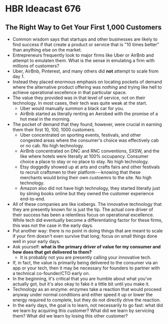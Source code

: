 # HBR Ideacast 676
## The Right Way to Get Your First 1,000 Customers

- Common wisdom says that startups and other businesses are likely to find success if that create a product or service that is "10 times better" than anything else on the market.
- Entrepreneurs frequently look to major firms like Uber or AirBnb and attempt to emulaten them. What is the sense in emulating a firm with millions of customers?
- Uber, AirBnb, Pinterest, and many others did **not** attempt to scale from day 1.
- Instead they placed enormous emphasis on locating pockets of demand where the alternative product offering was *nothing* and trying like hell to achieve operational excellence in that particular space.
- The value they provided was in that level of service, not on their technology. In most cases, their tech was quite weak at the start.
  - Uber would manually summon a black car for you.
  - AirBnb started as literally renting an Aerobed with the promise of a hot meal in the morning.
- The pocket of demand that they found, however, were crucial in earning them their first 10, 100, 1000 customers.
  - Uber concentrated on sporting events, festivals, and other congested areas where the consumer's choice was effectively cab or no cab. No high technology.
  - AirBnb concentrated on DNC and RNC conventions, SXSW, and the like where hotels were literally at 100% occupancy. Consumer choice a place to stay or no place to stay. No high technology.
  - Etsy doggedly showed up at arts and crafts fairs and other festivals to recruit craftsmen to their platform---knowing that these merchants would bring their own custoemrs to the site. No high technology.
  - Amazon also did not have high technology, they started literally just by slining books online but they owned the customer experience end-to-end.
- All of these companies are like icebergs. The innovative technology that they are presently known for is just the tip. The actual core driver of their success has been a relentless focus on operational excellence. While tech did eventually become a differentiating factor for these firms, this was not the case in the early days.
- Put another way: there is no point in doing things that are meant to scale if your firm doesn't even survive that long; focus on small things done well in your early days.
- Ask yourself: **what is the primary driver of value for my consumer and how does that get delivered to them?**
  - It is probably not you are presently calling your innovative tech.
- If, in fact, the value is primarily being delivered to the consumer via an app or your tech, then it may be necessary for founders to partner with a technical co-founder/CTO early on.
- In the beginning, it's critical that you are humble about what you've actually got, but it's also okay to fake it a little bit until you make it.
- Technology as an enzyme: enzymes take a reaction that would proceed anyway under normal conditions and either speed it up or lower the energy required to complete, but they do not directly drive the reaction.
- In the early days, the goal is to learn, not necessarily to go fast: what did we learn by acquiring this customer? What did we learn by servicing them? What did we learn by losing this other customer?
